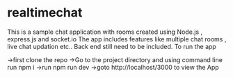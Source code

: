 # realtimechat
This is a sample chat application with rooms created using Node.js , express.js and socket.io
The app includes features like multiple chat rooms , live chat updation etc.. Back end still need to be included. 
To run the app 

->first clone the repo
->Go to the project directory and using command line run npm i
->run npm run dev
->goto http://localhost/3000 to view the App
